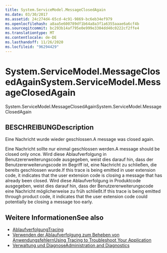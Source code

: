 ```yaml
---
title: System.ServiceModel.MessageClosedAgain
ms.date: 03/30/2017
ms.assetid: 24c274d4-65cd-4c91-9869-bc6eb34ef979
ms.openlocfilehash: a8aa5e600789df1b64a8a3f1a6355aaae6a6cf4b
ms.sourcegitcommit: bc293b14af795e0e999e3304dd40c0222cf2ffe4
ms.translationtype: MT
ms.contentlocale: de-DE
ms.lasthandoff: 11/26/2020
ms.locfileid: "96294429"
---
```

# <a name="systemservicemodelmessageclosedagain"></a><span data-ttu-id="c9c0b-102">System.ServiceModel.MessageClosedAgain</span><span class="sxs-lookup"><span data-stu-id="c9c0b-102">System.ServiceModel.MessageClosedAgain</span></span>

<span data-ttu-id="c9c0b-103">System.ServiceModel.MessageClosedAgain</span><span class="sxs-lookup"><span data-stu-id="c9c0b-103">System.ServiceModel.MessageClosedAgain</span></span>  
  
## <a name="description"></a><span data-ttu-id="c9c0b-104">BESCHREIBUNG</span><span class="sxs-lookup"><span data-stu-id="c9c0b-104">Description</span></span>  

 <span data-ttu-id="c9c0b-105">Eine Nachricht wurde wieder geschlossen.</span><span class="sxs-lookup"><span data-stu-id="c9c0b-105">A message was closed again.</span></span>  
  
 <span data-ttu-id="c9c0b-106">Eine Nachricht sollte nur einmal geschlossen werden.</span><span class="sxs-lookup"><span data-stu-id="c9c0b-106">A message should be closed only once.</span></span> <span data-ttu-id="c9c0b-107">Wird diese Ablaufverfolgung in Benutzererweiterungscode ausgegeben, weist dies darauf hin, dass der Benutzererweiterungscode im Begriff ist, eine Nachricht zu schließen, die bereits geschlossen wurde.</span><span class="sxs-lookup"><span data-stu-id="c9c0b-107">If this trace is being emitted in user extension code, it indicates that the user extension code is closing a message that has already been closed.</span></span> <span data-ttu-id="c9c0b-108">Wird diese Ablaufverfolgung in Produktcode ausgegeben, weist dies darauf hin, dass der Benutzererweiterungscode eine Nachricht möglicherweise zu früh schließt.</span><span class="sxs-lookup"><span data-stu-id="c9c0b-108">If this trace is being emitted through product code, it indicates that the user extension code could potentially be closing a message too early.</span></span>  
  
## <a name="see-also"></a><span data-ttu-id="c9c0b-109">Weitere Informationen</span><span class="sxs-lookup"><span data-stu-id="c9c0b-109">See also</span></span>

- [<span data-ttu-id="c9c0b-110">Ablaufverfolgung</span><span class="sxs-lookup"><span data-stu-id="c9c0b-110">Tracing</span></span>](index.md)
- [<span data-ttu-id="c9c0b-111">Verwenden der Ablaufverfolgung zum Beheben von Anwendungsfehlern</span><span class="sxs-lookup"><span data-stu-id="c9c0b-111">Using Tracing to Troubleshoot Your Application</span></span>](using-tracing-to-troubleshoot-your-application.md)
- [<span data-ttu-id="c9c0b-112">Verwaltung und Diagnose</span><span class="sxs-lookup"><span data-stu-id="c9c0b-112">Administration and Diagnostics</span></span>](../index.md)
